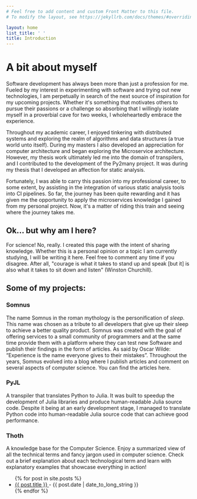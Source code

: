 ```yaml
---
# Feel free to add content and custom Front Matter to this file.
# To modify the layout, see https://jekyllrb.com/docs/themes/#overriding-theme-defaults

layout: home
list_title: ' '
title: Introduction
---
```


# A bit about myself

Software development has always been more than just a profession for me. Fueled by my interest in experimenting with software and trying out new technologies, I am perpetually in search of the next source of inspiration for my upcoming projects. Whether it's something that motivates others to pursue their passions or a challenge so absorbing that I willingly isolate myself in a proverbial cave for two weeks, I wholeheartedly embrace the experience. 

Throughout my academic career, I enjoyed tinkering with distributed systems and exploring the realm of algorithms and data structures (a true world unto itself). During my masters I also developed an appreciation for computer architecture and began exploring the Microservice architecture.  However, my thesis work ultimately led me into the domain of transpilers, and I contributed to the development of the Py2many project. It was during my thesis that I developed an affection for static analysis.

Fortunately, I was able to carry this passion into my professional career, to some extent, by assisting in the integration of various static analysis tools into CI pipelines. So far, the journey has been quite rewarding and it has given me the opportunity to apply the microservices knowledge I gained from my personal project. Now, it's a matter of riding this train and seeing where the journey takes me.

## Ok... but why am I here?
For science! No, really. I created this page with the intent of sharing knowledge. Whether this is a personal opinion or a topic I am currently studying, I will be writing it here. Feel free to comment any time if you disagree. After all, "courage is what it takes to stand up and speak [but it] is also what it takes to sit down and listen" (Winston Churchill).


## Some of my projects:

### Somnus
The name Somnus in the roman mythology is the personification of <i>sleep</i>. This name was chosen as a tribute to all developers that give up their sleep to achieve a better quality product.
Somnus was created with the goal of offering services to a small community of programmers and at the same time provide them with a platform where they can test new Software and publish their findings in the form of articles. As said by Oscar Wilde: “Experience is the name everyone gives to their mistakes”. Throughout the years, Somnus evolved into a blog where I publish articles and comment on several aspects of computer science. You can find the articles here.

### PyJL
A transpiler that translates Python to Julia. It was built to speedup the development of Julia libraries and produce human-readable Julia source code. Despite it being at an early development stage, I managed to translate Python code into human-readable Julia source code that can achieve good performance.

### Thoth
A knowledge base for the Computer Science. Enjoy a summarized view of all the technical terms and fancy jargon used in computer science. Check out a brief explanation about each technological term and learn with explanatory examples that showcase everything in action!

<ul>
  {% for post in site.posts %}
    <li>
      <a href="{{ post.url }}">
        {{ post.title }}
      </a>
      - <time datetime="{{ post.date | date: "%Y-%m-%d" }}">{{ post.date | date_to_long_string }}</time>
    </li>
  {% endfor %}
</ul>
